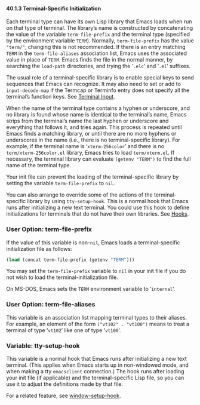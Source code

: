 

#### 40.1.3 Terminal-Specific Initialization

Each terminal type can have its own Lisp library that Emacs loads when run on that type of terminal. The library’s name is constructed by concatenating the value of the variable `term-file-prefix` and the terminal type (specified by the environment variable `TERM`). Normally, `term-file-prefix` has the value `"term/"`; changing this is not recommended. If there is an entry matching `TERM` in the `term-file-aliases` association list, Emacs uses the associated value in place of `TERM`. Emacs finds the file in the normal manner, by searching the `load-path` directories, and trying the ‘`.elc`’ and ‘`.el`’ suffixes.

The usual role of a terminal-specific library is to enable special keys to send sequences that Emacs can recognize. It may also need to set or add to `input-decode-map` if the Termcap or Terminfo entry does not specify all the terminal’s function keys. See [Terminal Input](Terminal-Input.html).

When the name of the terminal type contains a hyphen or underscore, and no library is found whose name is identical to the terminal’s name, Emacs strips from the terminal’s name the last hyphen or underscore and everything that follows it, and tries again. This process is repeated until Emacs finds a matching library, or until there are no more hyphens or underscores in the name (i.e., there is no terminal-specific library). For example, if the terminal name is ‘`xterm-256color`’ and there is no `term/xterm-256color.el` library, Emacs tries to load `term/xterm.el`. If necessary, the terminal library can evaluate `(getenv "TERM")` to find the full name of the terminal type.

Your init file can prevent the loading of the terminal-specific library by setting the variable `term-file-prefix` to `nil`.

You can also arrange to override some of the actions of the terminal-specific library by using `tty-setup-hook`. This is a normal hook that Emacs runs after initializing a new text terminal. You could use this hook to define initializations for terminals that do not have their own libraries. See [Hooks](Hooks.html).

### User Option: **term-file-prefix**

If the value of this variable is non-`nil`, Emacs loads a terminal-specific initialization file as follows:

```lisp
(load (concat term-file-prefix (getenv "TERM")))
```

You may set the `term-file-prefix` variable to `nil` in your init file if you do not wish to load the terminal-initialization file.

On MS-DOS, Emacs sets the `TERM` environment variable to ‘`internal`’.

### User Option: **term-file-aliases**

This variable is an association list mapping terminal types to their aliases. For example, an element of the form `("vt102" . "vt100")` means to treat a terminal of type ‘`vt102`’ like one of type ‘`vt100`’.

### Variable: **tty-setup-hook**

This variable is a normal hook that Emacs runs after initializing a new text terminal. (This applies when Emacs starts up in non-windowed mode, and when making a tty `emacsclient` connection.) The hook runs after loading your init file (if applicable) and the terminal-specific Lisp file, so you can use it to adjust the definitions made by that file.

For a related feature, see [window-setup-hook](Init-File.html).
